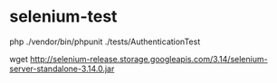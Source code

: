# selenium-test

php ./vendor/bin/phpunit ./tests/AuthenticationTest

wget http://selenium-release.storage.googleapis.com/3.14/selenium-server-standalone-3.14.0.jar